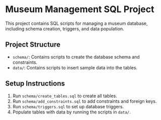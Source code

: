 # Museum Management SQL Project

This project contains SQL scripts for managing a museum database, including schema creation, triggers, and data population.

## Project Structure
- `schema/`: Contains scripts to create the database schema and constraints.
- `data/`: Contains scripts to insert sample data into the tables.

## Setup Instructions
1. Run `schema/create_tables.sql` to create all tables.
2. Run `schema/add_constraints.sql` to add constraints and foreign keys.
3. Run `schema/triggers.sql` to set up database triggers.
4. Populate tables with data by running the scripts in `data/`.


